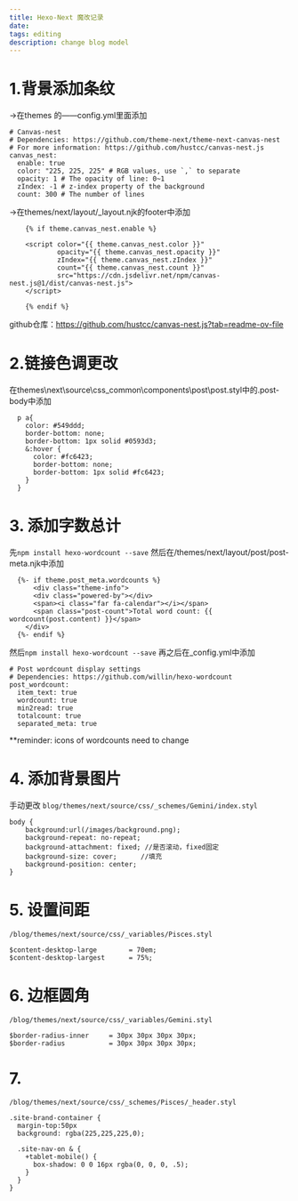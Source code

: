 ```yaml
---
title: Hexo-Next 魔改记录
date: 
tags: editing
description: change blog model
---
```



# 1.背景添加条纹

->在themes 的——config.yml里面添加
```
# Canvas-nest
# Dependencies: https://github.com/theme-next/theme-next-canvas-nest
# For more information: https://github.com/hustcc/canvas-nest.js
canvas_nest:
  enable: true
  color: "225, 225, 225" # RGB values, use `,` to separate
  opacity: 1 # The opacity of line: 0~1
  zIndex: -1 # z-index property of the background
  count: 300 # The number of lines
```
->在themes/next/layout/_layout.njk的footer中添加
```
    {% if theme.canvas_nest.enable %}

    <script color="{{ theme.canvas_nest.color }}" 
            opacity="{{ theme.canvas_nest.opacity }}" 
            zIndex="{{ theme.canvas_nest.zIndex }}" 
            count="{{ theme.canvas_nest.count }}" 
            src="https://cdn.jsdelivr.net/npm/canvas-nest.js@1/dist/canvas-nest.js">
    </script>

    {% endif %}
```

github仓库：https://github.com/hustcc/canvas-nest.js?tab=readme-ov-file

# 2.链接色调更改

在themes\next\source\css\_common\components\post\post.styl中的.post-body中添加
```
  p a{
    color: #549ddd;
    border-bottom: none;
    border-bottom: 1px solid #0593d3;
    &:hover {
      color: #fc6423;
      border-bottom: none;
      border-bottom: 1px solid #fc6423;
    }
  }

```
# 3. 添加字数总计

先`npm install hexo-wordcount --save`
然后在/themes/next/layout/post/post-meta.njk中添加
```
  {%- if theme.post_meta.wordcounts %}
      <div class="theme-info">
      <div class="powered-by"></div>
      <span><i class="far fa-calendar"></i></span>
      <span class="post-count">Total word count: {{ wordcount(post.content) }}</span>
    </div>
  {%- endif %}
```
然后`npm install hexo-wordcount --save`
再之后在_config.yml中添加
```
# Post wordcount display settings
# Dependencies: https://github.com/willin/hexo-wordcount
post_wordcount:
  item_text: true
  wordcount: true
  min2read: true
  totalcount: true
  separated_meta: true

```
**reminder: icons of wordcounts need to change

# 4. 添加背景图片

手动更改
`blog/themes/next/source/css/_schemes/Gemini/index.styl`
```
body {
 	background:url(/images/background.png);
 	background-repeat: no-repeat;
    background-attachment: fixed; //是否滚动，fixed固定
    background-size: cover;      //填充
    background-position: center;
}
```
# 5. 设置间距
`/blog/themes/next/source/css/_variables/Pisces.styl`
```
$content-desktop-large        = 70em;
$content-desktop-largest      = 75%;
```
# 6. 边框圆角
`/blog/themes/next/source/css/_variables/Gemini.styl`
```
$border-radius-inner     = 30px 30px 30px 30px;
$border-radius           = 30px 30px 30px 30px;
```

# 7. 
`/blog/themes/next/source/css/_schemes/Pisces/_header.styl`
```
.site-brand-container {
  margin-top:50px
  background: rgba(225,225,225,0);

  .site-nav-on & {
    +tablet-mobile() {
      box-shadow: 0 0 16px rgba(0, 0, 0, .5);
    }
  }
}
```